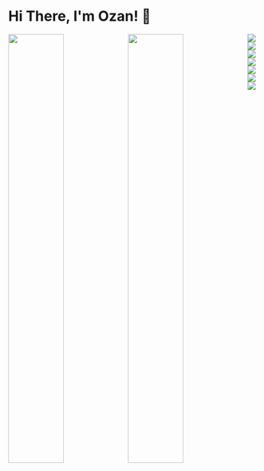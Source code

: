 # Hi There, I'm Ozan!  👋


<img align="left" width="47%" src="https://github-readme-stats.vercel.app/api?username=Ozan-sert&show_icons=true&theme=radical" />
<img align="left" width="47%" src="https://github-readme-stats.vercel.app/api/top-langs/?username=Ozan-sert&layout=compact" />
<img align="left" src="https://img.shields.io/badge/go-%2300ADD8.svg?style=for-the-badge&logo=go&logoColor=white" />
<img align="left" src="https://img.shields.io/badge/javascript-%23323330.svg?style=for-the-badge&logo=javascript&logoColor=%23F7DF1E" />
<img align="left" src="https://img.shields.io/badge/java-%23ED8B00.svg?style=for-the-badge&logo=openjdk&logoColor=white" />
<img src="https://img.shields.io/badge/typescript-%23007ACC.svg?style=for-the-badge&logo=typescript&logoColor=white" />
<img align="left" src="https://img.shields.io/badge/node.js-6DA55F?style=for-the-badge&logo=node.js&logoColor=white" />
<img align="left" src="https://img.shields.io/badge/react-%2320232a.svg?style=for-the-badge&logo=react&logoColor=%2361DAFB" />
<img align="left" src="https://img.shields.io/badge/redux-%23593d88.svg?style=for-the-badge&logo=redux&logoColor=white" />
